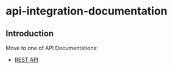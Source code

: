 # api-integration-documentation

## Introduction

Move to one of API Documentations:

* [REST API](Rest/README.md)